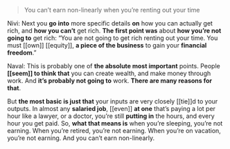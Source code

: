 > You can’t earn non-linearly when you’re renting out your time

Nivi: 
Next you __go into__ more specific details __on__
how you can actually get rich, and __how you can’t__ get rich. 
__The first point was__ about __how you’re not going to__ get rich: 
“You are not going to get rich renting out your time. 
You must [[own]] [[equity]], __a piece of the business__ to gain your __financial freedom__.”

Naval: 
This is probably one of __the absolute most important__ points. 
People __[[seem]] to think that__ you can create wealth, and make money through work. 
And __it’s probably not going to__ work. 
__There are many reasons for that__.

But __the most basic is just that__
your inputs are very closely [[tie]]d to your outputs. 
In almost any __salaried job__, [[even]] __at one__ that’s paying a lot per hour like a lawyer, or a doctor, you’re still __putting in__ the hours, and every hour you get paid.
So, __what that means is__
when you’re sleeping, you’re not earning. 
When you’re retired, you’re not earning. 
When you’re on vacation, you’re not earning. 
And you can’t earn non-linearly.

